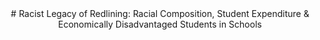 <center> # Racist Legacy of Redlining: Racial Composition, Student Expenditure & Economically Disadvantaged Students in Schools </center>

